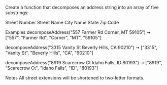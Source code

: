 Create a function that decomposes an address string into an array of five substrings:

Street Number
Street Name
City Name
State
Zip Code

Examples
decomposeAddress("557 Farmer Rd Corner, MT 59105")
➞ ["557", "Farmer Rd", "Corner", "MT", "59105"]

decomposeAddress("3315 Vanity St Beverly Hills, CA 90210")
➞ ["3315", "Vanity St", "Beverly Hills", "CA", "90210"]

decomposeAddress("8919 Scarecrow Ct Idaho Falls, ID 80193")
➞ ["8919", "Scarecrow Ct", "Idaho Falls", "ID", "80193"]

Notes
All street extensions will be shortened to two-letter formats.
